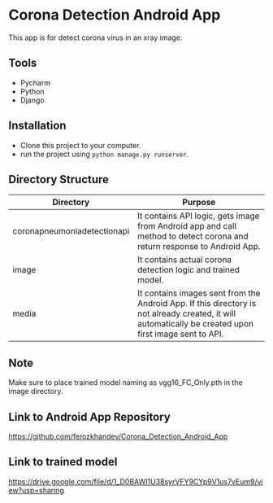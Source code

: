 # Corona Detection Android App

This app is for detect corona virus in an xray image.

## Tools

- Pycharm
- Python
- Django

## Installation

- Clone this project to your computer.
- run the project using `python manage.py runserver`.


## Directory Structure

|Directory                      |Purpose                          
|-------------------------------|-------------------------------
|coronapneumoniadetectionapi    |It contains API logic, gets image from Android app and call method to detect corona and return response to Android App.           
|image                          |It contains actual corona detection logic and trained model.
|media                          |It contains images sent from the Android App. If this directory is not already created, it will automatically be created upon first image sent to API.

## Note

Make sure to place trained model naming as vgg16_FC_Only.pth in the image directory.

## Link to Android App Repository

https://github.com/ferozkhandev/Corona_Detection_Android_App

## Link to trained model

https://drive.google.com/file/d/1_D0BAWI1U38syrVFY9CYp9V1us7vEum9/view?usp=sharing